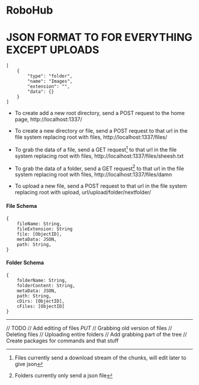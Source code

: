 # RoboHub

JSON FORMAT TO FOR EVERYTHING EXCEPT UPLOADS
============================================
```
[
    {
        "type": "folder",
        "name": "Images",
        "extension": "",
        "data": {}
    }
]
```

- To create add a new root directory, send a POST request to the home page, http://localhost:1337/

- To create a new directory or file, send a POST request to that url in the file system replacing root with files, http://localhost:1337/files/

- To grab the data of a file, send a GET request[^1] to that url in the file system replacing root with files, http://localhost:1337/files/sheesh.txt

- To grab the data of a folder, send a GET request[^2] to that url in the file system replacing root with files, http://localhost:1337/files/damn

- To upload a new file, send a POST request to that url in the file system replacing root with upload, url/upload/folder/nextfolder/

[^1]: Files currently send a download stream of the chunks, will edit later to give json
#### File Schema
```
{
    fileName: String,
    fileExtension: String
    file: [ObjectID],
    metaData: JSON,
    path: String,
}
```

[^2]: Folders currently only send a json file
#### Folder Schema
```
{
    folderName: String,
    folderContent: String,
    metaData: JSON,
    path: String,
    cDirs: [ObjectID],
    cFiles: [ObjectID]
}
```

---

// TODO
// Add editing of files *PUT*
// Grabbing old version of files
// Deleting files
// Uploading entire folders
// Add grabbing part of the tree
// Create packages for commands and that stuff
